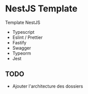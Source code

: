 # NestJS Template
Template NestJS

- Typescript
- Eslint / Prettier
- Fastify
- Swagger
- Typeorm 
- Jest

## TODO
- Ajouter l'architecture des dossiers